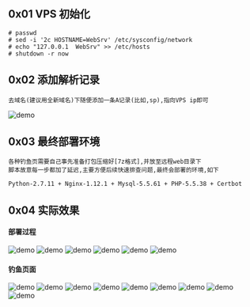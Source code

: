 ## 0x01 VPS 初始化
```
# passwd
# sed -i '2c HOSTNAME=WebSrv' /etc/sysconfig/network
# echo "127.0.0.1  WebSrv" >> /etc/hosts
# shutdown -r now
```

## 0x02 添加解析记录
```
去域名(建议用全新域名)下随便添加一条A记录(比如,sp),指向VPS ip即可
```
![demo](HTTPSSpoofWebRecord.png)

## 0x03 最终部署环境
```
各种钓鱼页需要自己事先准备打包压缩好[7z格式],并放至远程web目录下
脚本故意每一步都加了延迟,主要方便后续快速排查问题,最终会部署的环境,如下

Python-2.7.11 + Nginx-1.12.1 + Mysql-5.5.61 + PHP-5.5.38 + Certbot
```

## 0x04 实际效果
#### 部署过程
![demo](HTTPSSpoofWeb.png)
![demo](HTTPSSpoofWeb1.png)
![demo](HTTPSSpoofWeb2.png)
![demo](HTTPSSpoofWeb3.png)
![demo](HTTPSSpoofWeb3-1.png)
![demo](HTTPSSpoofWeb3-2.png)

#### 钓鱼页面
![demo](HTTPSSpoofWeb5.png)
![demo](HTTPSSpoofWeb4.png)
![demo](HTTPSSpoofWeb12.png)
![demo](HTTPSSpoofWeb8.png)
![demo](HTTPSSpoofWeb7.png)
![demo](HTTPSSpoofWeb10.png)
![demo](HTTPSSpoofWeb6.png)
![demo](HTTPSSpoofWeb11.png)
![demo](HTTPSSpoofWeb14.png)

